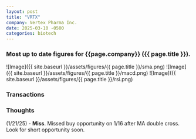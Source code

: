 ```yaml
---
layout: post
title: "VRTX"
company: Vertex Pharma Inc.
date: 2025-03-10 -0500
categories: biotech
---
```


### Most up to date figures for {{page.company}} ({{ page.title }}).

![Image]({{ site.baseurl }}/assets/figures/{{ page.title }}/sma.png)
![Image]({{ site.baseurl }}/assets/figures/{{ page.title }}/macd.png)
![Image]({{ site.baseurl }}/assets/figures/{{ page.title }}/rsi.png)

### Transactions



### Thoughts
(1/21/25) - **Miss**. Missed buy opportunity on 1/16 after MA double cross. Look for short opportunity soon.